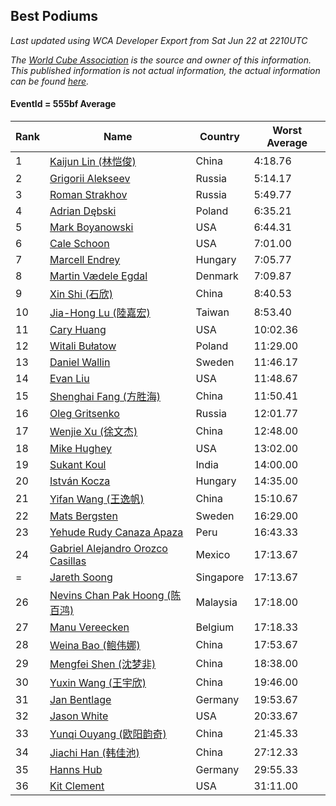 ## Best Podiums

*Last updated using WCA Developer Export from Sat Jun 22 at 2210UTC*

*The [World Cube Association](https://www.worldcubeassociation.org) is the source and owner of this information. This published information is not actual information, the actual information can be found [here](https://www.worldcubeassociation.org/results).*

#### EventId = 555bf Average

|Rank|Name|Country|Worst Average|  
|--|--|--|--|  
|1|[Kaijun Lin (林恺俊)](https://www.worldcubeassociation.org/persons/2013LINK01)|China|4:18.76|  
|2|[Grigorii Alekseev](https://www.worldcubeassociation.org/persons/2015ALEK01)|Russia|5:14.17|  
|3|[Roman Strakhov](https://www.worldcubeassociation.org/persons/2012STRA02)|Russia|5:49.77|  
|4|[Adrian Dębski](https://www.worldcubeassociation.org/persons/2017DEBS01)|Poland|6:35.21|  
|5|[Mark Boyanowski](https://www.worldcubeassociation.org/persons/2014BOYA01)|USA|6:44.31|  
|6|[Cale Schoon](https://www.worldcubeassociation.org/persons/2014SCHO02)|USA|7:01.00|  
|7|[Marcell Endrey](https://www.worldcubeassociation.org/persons/2007ENDR01)|Hungary|7:05.77|  
|8|[Martin Vædele Egdal](https://www.worldcubeassociation.org/persons/2013EGDA02)|Denmark|7:09.87|  
|9|[Xin Shi (石欣)](https://www.worldcubeassociation.org/persons/2010SHIX01)|China|8:40.53|  
|10|[Jia-Hong Lu (陸嘉宏)](https://www.worldcubeassociation.org/persons/2007LUJI01)|Taiwan|8:53.40|  
|11|[Cary Huang](https://www.worldcubeassociation.org/persons/2015HUAN48)|USA|10:02.36|  
|12|[Witali Bułatow](https://www.worldcubeassociation.org/persons/2015BUAT01)|Poland|11:29.00|  
|13|[Daniel Wallin](https://www.worldcubeassociation.org/persons/2013WALL03)|Sweden|11:46.17|  
|14|[Evan Liu](https://www.worldcubeassociation.org/persons/2009LIUE01)|USA|11:48.67|  
|15|[Shenghai Fang (方胜海)](https://www.worldcubeassociation.org/persons/2016FANG01)|China|11:50.41|  
|16|[Oleg Gritsenko](https://www.worldcubeassociation.org/persons/2011GRIT01)|Russia|12:01.77|  
|17|[Wenjie Xu (徐文杰)](https://www.worldcubeassociation.org/persons/2016XUWE02)|China|12:48.00|  
|18|[Mike Hughey](https://www.worldcubeassociation.org/persons/2007HUGH01)|USA|13:02.00|  
|19|[Sukant Koul](https://www.worldcubeassociation.org/persons/2014KOUL01)|India|14:00.00|  
|20|[István Kocza](https://www.worldcubeassociation.org/persons/2005KOCZ01)|Hungary|14:35.00|  
|21|[Yifan Wang (王逸帆)](https://www.worldcubeassociation.org/persons/2017WANY29)|China|15:10.67|  
|22|[Mats Bergsten](https://www.worldcubeassociation.org/persons/2008BERG04)|Sweden|16:29.00|  
|23|[Yehude Rudy Canaza Apaza](https://www.worldcubeassociation.org/persons/2013APAZ01)|Peru|16:43.33|  
|24|[Gabriel Alejandro Orozco Casillas](https://www.worldcubeassociation.org/persons/2008CASI01)|Mexico|17:13.67|  
|=|[Jareth Soong](https://www.worldcubeassociation.org/persons/2016SOON01)|Singapore|17:13.67|  
|26|[Nevins Chan Pak Hoong (陈百鸿)](https://www.worldcubeassociation.org/persons/2010CHAN20)|Malaysia|17:18.00|  
|27|[Manu Vereecken](https://www.worldcubeassociation.org/persons/2010VERE01)|Belgium|17:18.33|  
|28|[Weina Bao (鲍伟娜)](https://www.worldcubeassociation.org/persons/2015BAOW01)|China|17:53.67|  
|29|[Mengfei Shen (沈梦非)](https://www.worldcubeassociation.org/persons/2018SHEN07)|China|18:38.00|  
|30|[Yuxin Wang (王宇欣)](https://www.worldcubeassociation.org/persons/2009WANG62)|China|19:46.00|  
|31|[Jan Bentlage](https://www.worldcubeassociation.org/persons/2010BENT01)|Germany|19:53.67|  
|32|[Jason White](https://www.worldcubeassociation.org/persons/2016WHIT16)|USA|20:33.67|  
|33|[Yunqi Ouyang (欧阳韵奇)](https://www.worldcubeassociation.org/persons/2007YUNQ01)|China|21:45.33|  
|34|[Jiachi Han (韩佳池)](https://www.worldcubeassociation.org/persons/2014HANJ02)|China|27:12.33|  
|35|[Hanns Hub](https://www.worldcubeassociation.org/persons/2013HUBH01)|Germany|29:55.33|  
|36|[Kit Clement](https://www.worldcubeassociation.org/persons/2008CLEM01)|USA|31:11.00|  
